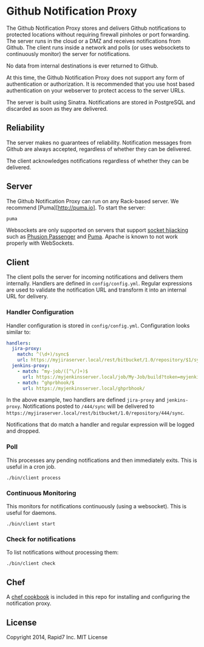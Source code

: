 # Github Notification Proxy

The Github Notification Proxy stores and delivers Github notifications to
protected locations without requiring firewall pinholes or port forwarding.
The server runs in the cloud or a DMZ and receives notifications from Github.
The client runs inside a network and polls (or uses websockets to continuously
monitor) the server for notifications.

No data from internal destinations is ever returned to Github.

At this time, the Github Notification Proxy does not support any form of
authentication or authorization.  It is recommended that you use host based
authentication on your webserver to protect access to the server URLs.

The server is built using Sinatra.  Notifications are stored in PostgreSQL and
discarded as soon as they are delivered.

## Reliability

The server makes no guarantees of reliability.  Notification messages from
Github are always accepted, regardless of whether they can be delivered.

The client acknowledges notifications regardless of whether they can be
delivered.

## Server

The Github Notification Proxy can run on any Rack-based server.  We recommend
[Puma][http://puma.io].  To start the server:

```sh
puma
```

Websockets are only supported on servers that support
[socket hijacking](https://github.com/rack/rack/pull/481) such as
[Phusion Passenger](https://www.phusionpassenger.com/) and [Puma](http://puma.io/).
Apache is known to not work properly with WebSockets.

## Client

The client polls the server for incoming notifications and delivers them
internally.  Handlers are defined in `config/config.yml`.  Regular expressions
are used to validate the notification URL and transform it into an internal URL
for delivery.

### Handler Configuration

Handler configuration is stored in `config/config.yml`.  Configuration looks similar to:

```yaml
handlers:
  jira-proxy:
    match: ^(\d+)/sync$
    url: https://myjiraserver.local/rest/bitbucket/1.0/repository/$1/sync
  jenkins-proxy:
    - match: ^my-job/([^\/]+)$
      url: https://myjenkinsserver.local/job/My-Job/build?token=myjenkinsbuildtoken&cause=$1
    - match: ^ghprbhook/$
      url: https://myjenkinsserver.local/ghprbhook/
```

In the above example, two handlers are defined `jira-proxy` and `jenkins-proxy`.
Notifications posted to `/444/sync` will be delivered to
`https://myjiraserver.local/rest/bitbucket/1.0/repository/444/sync`.

Notifications that do match a handler and regular expression will be logged and dropped.

### Poll

This processes any pending notifications and then immediately exits.  This is
useful in a cron job.

    ./bin/client process

### Continuous Monitoring

This monitors for notifications continuously (using a websocket).  This is
useful for daemons.

    ./bin/client start

### Check for notifications

To list notifications without processing them:

    ./bin/client check

## Chef

A [chef cookbook](cookbook/) is included in this repo for installing and configuring the
notification proxy.

## License

Copyright 2014, Rapid7 Inc.
MIT License
